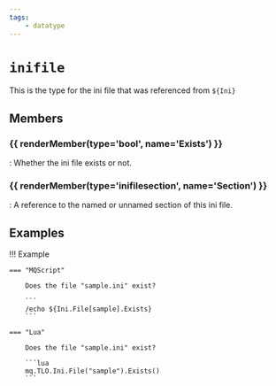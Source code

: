 ```yaml
---
tags:
    - datatype
---
```

# `inifile`

This is the type for the ini file that was referenced from `${Ini}`

## Members

### {{ renderMember(type='bool', name='Exists') }} 

:   Whether the ini file exists or not.

### {{ renderMember(type='inifilesection', name='Section') }} 

:   A reference to the named or unnamed section of this ini file.


## Examples

!!! Example

    === "MQScript"

        Does the file "sample.ini" exist?

        ```
        /echo ${Ini.File[sample].Exists}
        ```

    === "Lua"

        Does the file "sample.ini" exist?

        ```lua
        mq.TLO.Ini.File("sample").Exists()
        ```

[int]: datatype-int.md
[string]: datatype-string.md
[achievementobj]: datatype-achievementobj.md
[bool]: datatype-bool.md
[time]: datatype-time.md
[achievement]: datatype-achievement.md
[achievementcat]: datatype-achievementcat.md
[altability]: datatype-altability.md
[spell]: datatype-spell.md
[bandolieritem]: #bandolieritem-datatype
[int64]: datatype-int64.md
[timestamp]: datatype-timestamp.md
[float]: datatype-float.md
[buff]: datatype-buff.md
[spawn]: datatype-spawn.md
[auratype]: datatype-auratype.md
[item]: datatype-item.md
[worldlocation]: datatype-worldlocation.md
[ticks]: datatype-ticks.md
[fellowship]: datatype-fellowship.md
[strinrg]: datatype-string.md
[xtarget]: datatype-xtarget.md
[dzmember]: datatype-dzmember.md
[window]: datatype-window.md
[zone]: datatype-zone.md
[fellowshipmember]: datatype-fellowshipmember.md
[class]: datatype-class.md
[heading]: datatype-heading.md
[ground]: datatype-ground.md
[inifile]: datatype-inifile.md
[inifilesection]: datatype-inifilesection.md
